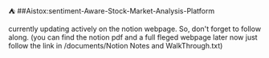 ⛺ ##Aistox:sentiment-Aware-Stock-Market-Analysis-Platform 

currently updating actively on the notion webpage. So, don't forget to follow along. 
(you can find the notion pdf and a full fleged webpage later now just follow the link in /documents/Notion Notes and WalkThrough.txt)
